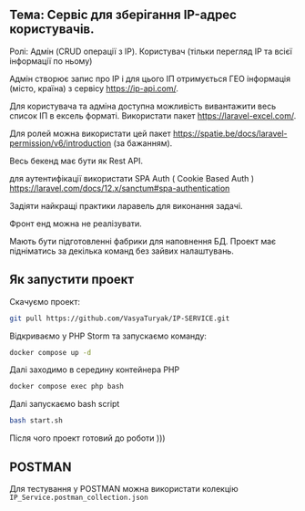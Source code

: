 ##  Тема: Сервіс для зберігання IP-адрес користувачів.

Ролі: Адмін (CRUD операції з  IP).
Користувач (тільки перегляд IP та всієї інформації по ньому)

Адмін створює запис про IP і для цього ІП отримується ГЕО інформація (місто, країна) з сервісу https://ip-api.com/.

Для користувача та адміна доступна можливість вивантажити весь список ІП в ексель форматі. Використати пакет  https://laravel-excel.com/.

Для ролей можна використати цей пакет https://spatie.be/docs/laravel-permission/v6/introduction (за бажанням).

Весь бекенд має бути як Rest API.

для аутентифікації використати SPA Auth ( Cookie Based Auth ) https://laravel.com/docs/12.x/sanctum#spa-authentication

Задіяти найкращі практики ларавель для виконання задачі.

Фронт енд можна не реалізувати.

Мають бути підготовленні фабрики для наповнення БД. Проект має підніматись за декілька команд без зайвих налаштувань.

##  Як запустити проект
Скачуємо проект:
```bash
git pull https://github.com/VasyaTuryak/IP-SERVICE.git
```
Відкриваємо у PHP Storm та запускаємо команду:
```bash
docker compose up -d
```
Далі заходимо в середину контейнера РНР
```bash
docker compose exec php bash
```
Далі запускаємо bash script
```bash
bash start.sh
```
Після чого проект готовий до роботи )))
##  POSTMAN
Для тестування у POSTMAN можна використати колекцію `IP_Service.postman_collection.json`

